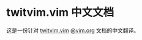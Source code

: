 
twitvim.vim 中文文档
====================

这是一份针对 [twitvim.vim](http://code.google.com/p/twitvim/)
[@vim.org](http://www.vim.org/scripts/script.php?script_id=2204) 文档的中文翻译。
